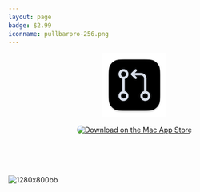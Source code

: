 ```yaml
---
layout: page
badge: $2.99
iconname: pullbarpro-256.png
---
```

<p align="center">
  <img src="./assets/img/pullbarpro-128.png">
</p>
<p align="center">
<a href="https://apps.apple.com/us/app/pullbarpro/id6462591649?mt=12&amp;itsct=apps_box_badge&amp;itscg=30200" style="display: inline-block; overflow: hidden; border-radius: 13px; width: 250px; height: 83px;"><img src="https://tools.applemediaservices.com/api/badges/download-on-the-mac-app-store/black/en-us?size=250x83&amp;releaseDate=1692835200" alt="Download on the Mac App Store" style="border-radius: 13px; width: 250px; height: 83px;"></a>
</p>

![1280x800bb](https://github.com/menubar-apps/menubar-apps.github.io/assets/9363150/65e7ff2b-cd0b-4c1f-8572-a534c7686c95)
